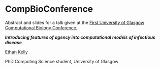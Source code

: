# CompBioConference

 Abstract and slides for a talk given at the [First University of Glasgow Computational Biology Conference.](https://cbc.dcs.gla.ac.uk/index.html)

__*Introducing features of agency into computational models of infectious disease*__


[Ethan Kelly](mailto:e.kelly.1@research.gla.ac.uk)

PhD Computing Science student, University of Glasgow

